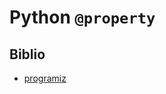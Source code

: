 # Python `@property`

## Biblio

- [programiz](https://www.programiz.com/python-programming/property)
